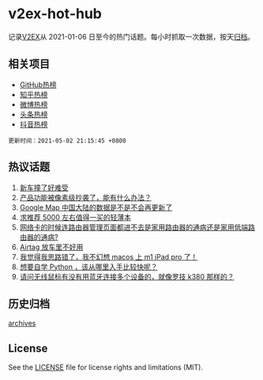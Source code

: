 # v2ex-hot-hub

 记录[V2EX](https://www.v2ex.com/)从 2021-01-06 日至今的热门话题。每小时抓取一次数据，按天[归档](archives)。
 
 ## 相关项目

- [GitHub热榜](https://github.com/snaildev/github-hot-hub)
- [知乎热榜](https://github.com/snaildev/zhihu-hot-hub)
- [微博热榜](https://github.com/snaildev/weibo-hot-hub)
- [头条热榜](https://github.com/snaildev/toutiao-hot-hub)
- [抖音热榜](https://github.com/snaildev/douyin-hot-hub)


 `更新时间：2021-05-02 21:15:45 +0800`

## 热议话题

1. [新车撞了好难受](https://www.v2ex.com/t/774599)
1. [产品功能被像素级抄袭了，能有什么办法？](https://www.v2ex.com/t/774550)
1. [Google Map 中国大陆的数据是不是不会再更新了](https://www.v2ex.com/t/774611)
1. [求推荐 5000 左右值得一买的轻薄本](https://www.v2ex.com/t/774549)
1. [网络卡的时候连路由器管理页面都进不去是家用路由器的通病还是家用低端路由器的通病?](https://www.v2ex.com/t/774596)
1. [Airtag 放车里不好用](https://www.v2ex.com/t/774545)
1. [我觉得我思路错了，我不幻想 macos 上 m1 iPad pro 了！](https://www.v2ex.com/t/774619)
1. [想要自学 Python ，该从哪里入手比较快呢？](https://www.v2ex.com/t/774569)
1. [请问无线鼠标有没有用蓝牙连接多个设备的，就像罗技 k380 那样的？](https://www.v2ex.com/t/774558)

## 历史归档

[archives](archives)

## License

See the [LICENSE](LICENSE) file for license rights and limitations (MIT).
